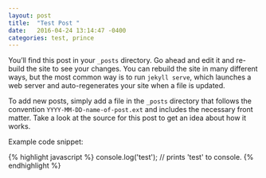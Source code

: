 ```yaml
---
layout: post
title:  "Test Post "
date:   2016-04-24 13:14:47 -0400
categories: test, prince
---
```

You’ll find this post in your `_posts` directory. Go ahead and edit it and re-build the site to see your changes. You can rebuild the site in many different ways, but the most common way is to run `jekyll serve`, which launches a web server and auto-regenerates your site when a file is updated.

To add new posts, simply add a file in the `_posts` directory that follows the convention `YYYY-MM-DD-name-of-post.ext` and includes the necessary front matter. Take a look at the source for this post to get an idea about how it works.

Example code snippet:

{% highlight javascript %}
console.log('test');
// prints 'test' to console.
{% endhighlight %}


